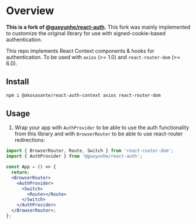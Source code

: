 # Overview

**This is a fork of [@guoyunhe/react-auth](https://github.com/guoyunhe/react-auth).**
This fork was mainly implemented to customize the original library for use with signed-cookie-based authentication.

This repo implements React Context components & hooks for authentication. To be used with `axios` (>= 1.0) and `react-router-dom` (>= 6.0).

## Install

```bash
npm i @akosasante/react-auth-context axios react-router-dom
```

## Usage

1. Wrap your app with `AuthProvider` to be able to use the auth functionality from this library and with `BrowserRouter` to be able to use react-router redirections:

```jsx
import { BrowserRouter, Route, Switch } from 'react-router-dom';
import { AuthProvider } from '@guoyunhe/react-auth';

const App = () => {
  return;
  <BrowserRouter>
    <AuthProvider>
      <Switch>
        <Route></Route>
      </Switch>
    </AuthProvider>
  </BrowserRouter>;
};
```

